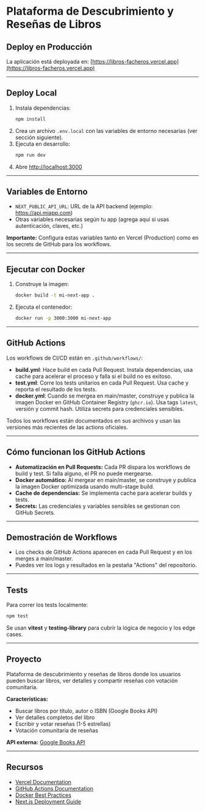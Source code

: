 # Plataforma de Descubrimiento y Reseñas de Libros

## Deploy en Producción

La aplicación está deployada en: [https://libros-facheros.vercel.app](https://libros-facheros.vercel.app)

---

## Deploy Local

1. Instala dependencias:
   ```sh
   npm install
   ```
2. Crea un archivo `.env.local` con las variables de entorno necesarias (ver sección siguiente).
3. Ejecuta en desarrollo:
   ```sh
   npm run dev
   ```
4. Abre [http://localhost:3000](http://localhost:3000)

---

## Variables de Entorno

- `NEXT_PUBLIC_API_URL`: URL de la API backend (ejemplo: https://api.miapp.com)
- Otras variables necesarias según tu app (agrega aquí si usas autenticación, claves, etc.)

**Importante:** Configura estas variables tanto en Vercel (Production) como en los secrets de GitHub para los workflows.

---

## Ejecutar con Docker

1. Construye la imagen:
   ```sh
   docker build -t mi-next-app .
   ```
2. Ejecuta el contenedor:
   ```sh
   docker run -p 3000:3000 mi-next-app
   ```

---

## GitHub Actions

Los workflows de CI/CD están en `.github/workflows/`:

- **build.yml**: Hace build en cada Pull Request. Instala dependencias, usa cache para acelerar el proceso y falla si el build no es exitoso.
- **test.yml**: Corre los tests unitarios en cada Pull Request. Usa cache y reporta el resultado de los tests.
- **docker.yml**: Cuando se mergea en main/master, construye y publica la imagen Docker en GitHub Container Registry (`ghcr.io`). Usa tags `latest`, versión y commit hash. Utiliza secrets para credenciales sensibles.

Todos los workflows están documentados en sus archivos y usan las versiones más recientes de las actions oficiales.

---

## Cómo funcionan los GitHub Actions

- **Automatización en Pull Requests:** Cada PR dispara los workflows de build y test. Si falla alguno, el PR no puede mergearse.
- **Docker automático:** Al mergear en main/master, se construye y publica la imagen Docker optimizada usando multi-stage build.
- **Cache de dependencias:** Se implementa cache para acelerar builds y tests.
- **Secrets:** Las credenciales y variables sensibles se gestionan con GitHub Secrets.

---

## Demostración de Workflows

- Los checks de GitHub Actions aparecen en cada Pull Request y en los merges a main/master.
- Puedes ver los logs y resultados en la pestaña "Actions" del repositorio.

---

## Tests

Para correr los tests localmente:
```sh
npm test
```
Se usan **vitest** y **testing-library** para cubrir la lógica de negocio y los edge cases.

---

## Proyecto

Plataforma de descubrimiento y reseñas de libros donde los usuarios pueden buscar libros, ver detalles y compartir reseñas con votación comunitaria.

**Características:**
- Buscar libros por título, autor o ISBN (Google Books API)
- Ver detalles completos del libro
- Escribir y votar reseñas (1-5 estrellas)
- Votación comunitaria de reseñas

**API externa:** [Google Books API](https://www.googleapis.com/books/v1/volumes)

---

## Recursos

- [Vercel Documentation](https://vercel.com/docs)
- [GitHub Actions Documentation](https://docs.github.com/en/actions)
- [Docker Best Practices](https://docs.docker.com/develop/dev-best-practices/)
- [Next.js Deployment Guide](https://nextjs.org/docs/deployment)

